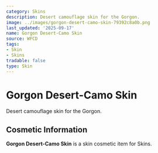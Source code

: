 ```yaml
---
category: Skins
description: Desert camouflage skin for the Gorgon.
image: ../images/gorgon-desert-camo-skin-79392c8a0b.png
last_updated: '2025-09-17'
name: Gorgon Desert-Camo Skin
source: WFCD
tags:
- Skin
- Skins
tradable: false
type: Skin
---
```


# Gorgon Desert-Camo Skin

Desert camouflage skin for the Gorgon.

## Cosmetic Information

**Gorgon Desert-Camo Skin** is a skin cosmetic item for Skins.

